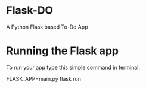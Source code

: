 # Flask-DO
A Python Flask based To-Do App

# Running the Flask app
To run your app type this simple command in terminal:

FLASK_APP=main.py flask run
